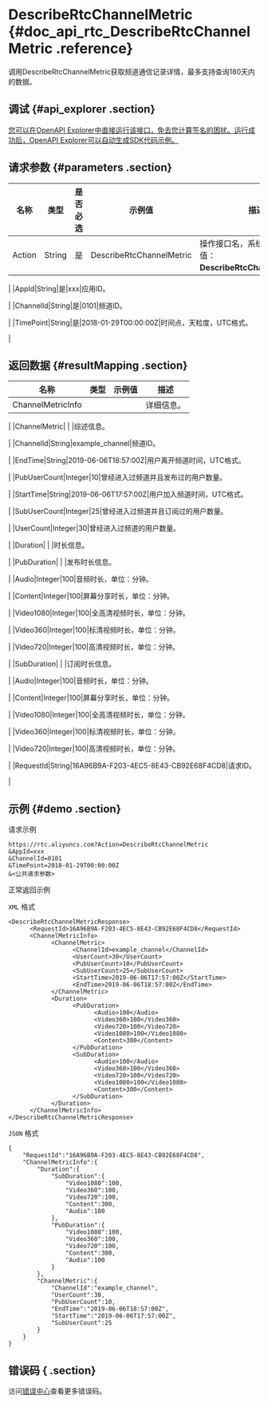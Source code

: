 # DescribeRtcChannelMetric {#doc_api_rtc_DescribeRtcChannelMetric .reference}

调用DescribeRtcChannelMetric获取频道通信记录详情，最多支持查询180天内的数据。

## 调试 {#api_explorer .section}

[您可以在OpenAPI Explorer中直接运行该接口，免去您计算签名的困扰。运行成功后，OpenAPI Explorer可以自动生成SDK代码示例。](https://api.aliyun.com/#product=rtc&api=DescribeRtcChannelMetric&type=RPC&version=2018-01-11)

## 请求参数 {#parameters .section}

|名称|类型|是否必选|示例值|描述|
|--|--|----|---|--|
|Action|String|是|DescribeRtcChannelMetric|操作接口名，系统规定参数，取值：**DescribeRtcChannelMetric**。

 |
|AppId|String|是|xxx|应用ID。

 |
|ChannelId|String|是|0101|频道ID。

 |
|TimePoint|String|是|2018-01-29T00:00:00Z|时间点，天粒度，UTC格式。

 |

## 返回数据 {#resultMapping .section}

|名称|类型|示例值|描述|
|--|--|---|--|
|ChannelMetricInfo| | |详细信息。

 |
|ChannelMetric| | |综述信息。

 |
|ChannelId|String|example\_channel|频道ID。

 |
|EndTime|String|2019-06-06T18:57:00Z|用户离开频道时间，UTC格式。

 |
|PubUserCount|Integer|10|曾经进入过频道并且发布过的用户数量。

 |
|StartTime|String|2019-06-06T17:57:00Z|用户加入频道时间，UTC格式。

 |
|SubUserCount|Integer|25|曾经进入过频道并且订阅过的用户数量。

 |
|UserCount|Integer|30|曾经进入过频道的用户数量。

 |
|Duration| | |时长信息。

 |
|PubDuration| | |发布时长信息。

 |
|Audio|Integer|100|音频时长，单位：分钟。

 |
|Content|Integer|100|屏幕分享时长，单位：分钟。

 |
|Video1080|Integer|100|全高清视频时长，单位：分钟。

 |
|Video360|Integer|100|标清视频时长，单位：分钟。

 |
|Video720|Integer|100|高清视频时长，单位：分钟。

 |
|SubDuration| | |订阅时长信息。

 |
|Audio|Integer|100|音频时长，单位：分钟。

 |
|Content|Integer|100|屏幕分享时长，单位：分钟。

 |
|Video1080|Integer|100|全高清视频时长，单位：分钟。

 |
|Video360|Integer|100|标清视频时长，单位：分钟。

 |
|Video720|Integer|100|高清视频时长，单位：分钟。

 |
|RequestId|String|16A96B9A-F203-4EC5-8E43-CB92E68F4CD8|请求ID。

 |

## 示例 {#demo .section}

请求示例

``` {#request_demo}
https://rtc.aliyuncs.com?Action=DescribeRtcChannelMetric
&AppId=xxx
&ChannelId=0101
&TimePoint=2018-01-29T00:00:00Z
&<公共请求参数>
```

正常返回示例

`XML` 格式

``` {#xml_return_success_demo}
<DescribeRtcChannelMetricResponse>
	  <RequestId>16A96B9A-F203-4EC5-8E43-CB92E68F4CD8</RequestId>
	  <ChannelMetricInfo>
		    <ChannelMetric>
			      <ChannelId>example_channel</ChannelId>
			      <UserCount>30</UserCount>
			      <PubUserCount>10</PubUserCount>
			      <SubUserCount>25</SubUserCount>
			      <StartTime>2019-06-06T17:57:00Z</StartTime>
			      <EndTime>2019-06-06T18:57:00Z</EndTime>
		    </ChannelMetric>
		    <Duration>
			      <PubDuration>
				        <Audio>100</Audio>
				        <Video360>100</Video360>
				        <Video720>100</Video720>
				        <Video1080>100</Video1080>
				        <Content>300</Content>
			      </PubDuration>
			      <SubDuration>
				        <Audio>100</Audio>
				        <Video360>100</Video360>
				        <Video720>100</Video720>
				        <Video1080>100</Video1080>
				        <Content>300</Content>
			      </SubDuration>
		    </Duration>
	  </ChannelMetricInfo>
</DescribeRtcChannelMetricResponse>
```

`JSON` 格式

``` {#json_return_success_demo}
{
	"RequestId":"16A96B9A-F203-4EC5-8E43-CB92E68F4CD8",
	"ChannelMetricInfo":{
		"Duration":{
			"SubDuration":{
				"Video1080":100,
				"Video360":100,
				"Video720":100,
				"Content":300,
				"Audio":100
			},
			"PubDuration":{
				"Video1080":100,
				"Video360":100,
				"Video720":100,
				"Content":300,
				"Audio":100
			}
		},
		"ChannelMetric":{
			"ChannelId":"example_channel",
			"UserCount":30,
			"PubUserCount":10,
			"EndTime":"2019-06-06T18:57:00Z",
			"StartTime":"2019-06-06T17:57:00Z",
			"SubUserCount":25
		}
	}
}
```

## 错误码 { .section}

访问[错误中心](https://error-center.aliyun.com/status/product/rtc)查看更多错误码。

